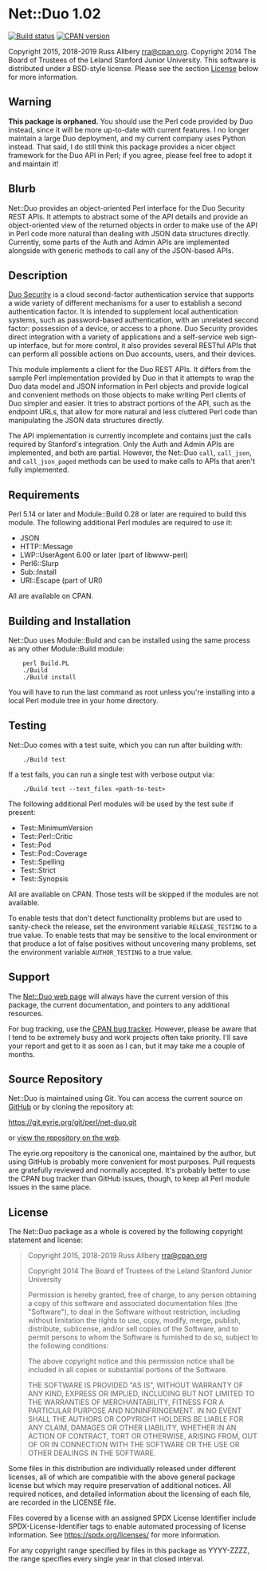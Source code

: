 # Net::Duo 1.02

[![Build
status](https://travis-ci.org/rra/net-duo.svg?branch=master)](https://travis-ci.org/rra/net-duo)
[![CPAN
version](https://img.shields.io/cpan/v/Net-Duo.svg)](https://metacpan.org/release/Net-Duo)

Copyright 2015, 2018-2019 Russ Allbery <rra@cpan.org>.  Copyright 2014 The
Board of Trustees of the Leland Stanford Junior University.  This software
is distributed under a BSD-style license.  Please see the section
[License](#license) below for more information.

## Warning

**This package is orphaned.** You should use the Perl code provided by Duo
instead, since it will be more up-to-date with current features.  I no
longer maintain a large Duo deployment, and my current company uses Python
instead.  That said, I do still think this package provides a nicer object
framework for the Duo API in Perl; if you agree, please feel free to adopt
it and maintain it!

## Blurb

Net::Duo provides an object-oriented Perl interface for the Duo Security
REST APIs.  It attempts to abstract some of the API details and provide an
object-oriented view of the returned objects in order to make use of the
API in Perl code more natural than dealing with JSON data structures
directly.  Currently, some parts of the Auth and Admin APIs are
implemented alongside with generic methods to call any of the JSON-based
APIs.

## Description

[Duo Security](https://duosecurity.com/) is a cloud second-factor
authentication service that supports a wide variety of different
mechanisms for a user to establish a second authentication factor.  It is
intended to supplement local authentication systems, such as
password-based authentication, with an unrelated second factor: possession
of a device, or access to a phone.  Duo Security provides direct
integration with a variety of applications and a self-service web sign-up
interface, but for more control, it also provides several RESTful APIs
that can perform all possible actions on Duo accounts, users, and their
devices.

This module implements a client for the Duo REST APIs.  It differs from
the sample Perl implementation provided by Duo in that it attempts to wrap
the Duo data model and JSON information in Perl objects and provide
logical and convenient methods on those objects to make writing Perl
clients of Duo simpler and easier.  It tries to abstract portions of the
API, such as the endpoint URLs, that allow for more natural and less
cluttered Perl code than manipulating the JSON data structures directly.

The API implementation is currently incomplete and contains just the calls
required by Stanford's integration.  Only the Auth and Admin APIs are
implemented, and both are partial.  However, the Net::Duo `call`,
`call_json`, and `call_json_paged` methods can be used to make calls to
APIs that aren't fully implemented.

## Requirements

Perl 5.14 or later and Module::Build 0.28 or later are required to build
this module.  The following additional Perl modules are required to use
it:

* JSON
* HTTP::Message
* LWP::UserAgent 6.00 or later (part of libwww-perl)
* Perl6::Slurp
* Sub::Install
* URI::Escape (part of URI)

All are available on CPAN.

## Building and Installation

Net::Duo uses Module::Build and can be installed using the same process as
any other Module::Build module:

```
    perl Build.PL
    ./Build
    ./Build install
```

You will have to run the last command as root unless you're installing
into a local Perl module tree in your home directory.

## Testing

Net::Duo comes with a test suite, which you can run after building with:

```
    ./Build test
```

If a test fails, you can run a single test with verbose output via:

```
    ./Build test --test_files <path-to-test>
```

The following additional Perl modules will be used by the test suite if
present:

* Test::MinimumVersion
* Test::Perl::Critic
* Test::Pod
* Test::Pod::Coverage
* Test::Spelling
* Test::Strict
* Test::Synopsis

All are available on CPAN.  Those tests will be skipped if the modules are
not available.

To enable tests that don't detect functionality problems but are used to
sanity-check the release, set the environment variable `RELEASE_TESTING`
to a true value.  To enable tests that may be sensitive to the local
environment or that produce a lot of false positives without uncovering
many problems, set the environment variable `AUTHOR_TESTING` to a true
value.

## Support

The [Net::Duo web page](https://www.eyrie.org/~eagle/software/net-duo/)
will always have the current version of this package, the current
documentation, and pointers to any additional resources.

For bug tracking, use the [CPAN bug
tracker](https://rt.cpan.org/Dist/Display.html?Name=Net-Duo).  However,
please be aware that I tend to be extremely busy and work projects often
take priority.  I'll save your report and get to it as soon as I can, but
it may take me a couple of months.

## Source Repository

Net::Duo is maintained using Git.  You can access the current source on
[GitHub](https://github.com/rra/net-duo) or by cloning the repository at:

https://git.eyrie.org/git/perl/net-duo.git

or [view the repository on the
web](https://git.eyrie.org/?p=perl/net-duo.git).

The eyrie.org repository is the canonical one, maintained by the author,
but using GitHub is probably more convenient for most purposes.  Pull
requests are gratefully reviewed and normally accepted.  It's probably
better to use the CPAN bug tracker than GitHub issues, though, to keep all
Perl module issues in the same place.

## License

The Net::Duo package as a whole is covered by the following copyright
statement and license:

> Copyright 2015, 2018-2019
>     Russ Allbery <rra@cpan.org>
>
> Copyright 2014
>     The Board of Trustees of the Leland Stanford Junior University
>
> Permission is hereby granted, free of charge, to any person obtaining a
> copy of this software and associated documentation files (the "Software"),
> to deal in the Software without restriction, including without limitation
> the rights to use, copy, modify, merge, publish, distribute, sublicense,
> and/or sell copies of the Software, and to permit persons to whom the
> Software is furnished to do so, subject to the following conditions:
>
> The above copyright notice and this permission notice shall be included in
> all copies or substantial portions of the Software.
>
> THE SOFTWARE IS PROVIDED "AS IS", WITHOUT WARRANTY OF ANY KIND, EXPRESS OR
> IMPLIED, INCLUDING BUT NOT LIMITED TO THE WARRANTIES OF MERCHANTABILITY,
> FITNESS FOR A PARTICULAR PURPOSE AND NONINFRINGEMENT.  IN NO EVENT SHALL
> THE AUTHORS OR COPYRIGHT HOLDERS BE LIABLE FOR ANY CLAIM, DAMAGES OR OTHER
> LIABILITY, WHETHER IN AN ACTION OF CONTRACT, TORT OR OTHERWISE, ARISING
> FROM, OUT OF OR IN CONNECTION WITH THE SOFTWARE OR THE USE OR OTHER
> DEALINGS IN THE SOFTWARE.

Some files in this distribution are individually released under different
licenses, all of which are compatible with the above general package
license but which may require preservation of additional notices.  All
required notices, and detailed information about the licensing of each
file, are recorded in the LICENSE file.

Files covered by a license with an assigned SPDX License Identifier
include SPDX-License-Identifier tags to enable automated processing of
license information.  See https://spdx.org/licenses/ for more information.

For any copyright range specified by files in this package as YYYY-ZZZZ,
the range specifies every single year in that closed interval.
